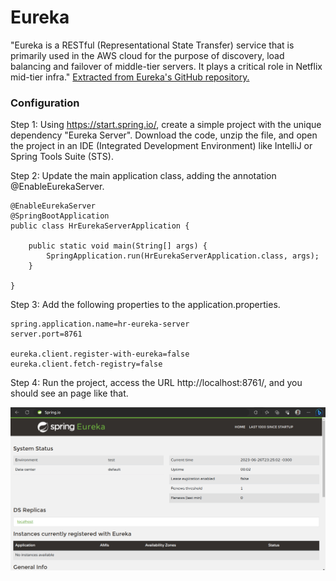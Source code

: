 # Eureka

"Eureka is a RESTful (Representational State Transfer) service that is primarily used in the AWS cloud for the purpose of discovery, load balancing and failover of middle-tier servers. It plays a critical role in Netflix mid-tier infra." [Extracted from Eureka's GitHub repository.](https://github.com/Netflix/eureka#eureka)

### Configuration

Step 1: Using https://start.spring.io/, create a simple project with the unique dependency "Eureka Server". Download the code, unzip the file, and open the project in an IDE (Integrated Development Environment) like IntelliJ or Spring Tools Suite (STS).

Step 2: Update the main application class, adding the annotation @EnableEurekaServer.

```
@EnableEurekaServer
@SpringBootApplication
public class HrEurekaServerApplication {

	public static void main(String[] args) {
		SpringApplication.run(HrEurekaServerApplication.class, args);
	}

}
```

Step 3: Add the following properties to the application.properties.

```
spring.application.name=hr-eureka-server
server.port=8761

eureka.client.register-with-eureka=false
eureka.client.fetch-registry=false
```

Step 4: Run the project, access the URL http://localhost:8761/, and you should see an page like that.

![alt text][eureka]

[eureka]: eureka.png "Eureka Server page in localhost"
